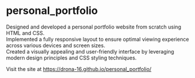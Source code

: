 # personal_portfolio
Designed and developed a personal portfolio website from scratch using HTML and CSS.  
Implemented a fully responsive layout to ensure optimal viewing experience across various devices and screen sizes.  
Created a visually appealing and user-friendly interface by leveraging modern design principles and CSS styling techniques.  

Visit the site at https://drona-16.github.io/personal_portfolio/
